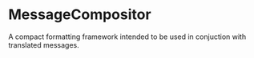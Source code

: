 MessageCompositor
=========

A compact formatting framework intended to be used in conjuction with translated messages.
